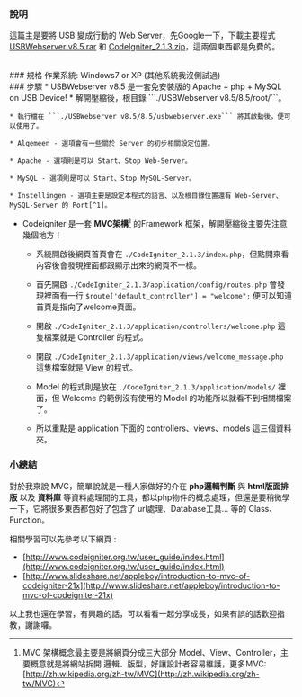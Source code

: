 ### 說明
這篇主是要將 USB 變成行動的 Web Server，先Google一下，下載主要程式 [USBWebserver v8.5.rar](http://www.usbwebserver.net/en/download.php) 和 [CodeIgniter_2.1.3.zip](https://ellislab.com/codeigniter/user-guide/installation/downloads.html)，這兩個東西都是免費的。

<br/>
### 規格
作業系統: Windows7 or XP (其他系統我沒側試過)


<br/>
### 步驟
* USBWebserver v8.5 是一套免安裝版的 Apache + php + MySQL on USB Device!
	* 解開壓縮後，根目錄 ```./USBWebserver v8.5/8.5/root/```。
	
	* 執行檔在 ```./USBWebserver v8.5/8.5/usbwebserver.exe``` 將其啟動後，便可以使用了。
	
	* Algemeen - 選項會有一些關於 Server 的初步相關設定位置。
	
	* Apache - 選項則是可以 Start、Stop Web-Server。
	
	* MySQL - 選項則是可以 Start、Stop MySQL-Server。
	
	* Instellingen - 選項主要是設定本程式的語言、以及根目錄位置還有 Web-Server、MySQL-Server 的 Port[^1]。

* Codeigniter 是一套 **MVC架構**[^2] 的Framework 框架，解開壓縮後主要先注意幾個地方！
	* 系統開啟後網頁首頁會在 ```./CodeIgniter_2.1.3/index.php```，但點開來看內容後會發現裡面都跟顯示出來的網頁不一樣。
	
	* 首先開啟 ```./CodeIgniter_2.1.3/application/config/routes.php``` 會發現裡面有一行 ```$route['default_controller'] = "welcome";``` 便可以知道首頁是指向了welcome頁面。
	
	* 開啟 ```./CodeIgniter_2.1.3/application/controllers/welcome.php``` 這隻檔案就是 Controller 的程式。
	
	* 開啟 ```./CodeIgniter_2.1.3/application/views/welcome_message.php``` 這隻檔案就是 View 的程式。
	
	* Model 的程式則是放在 ```./CodeIgniter_2.1.3/application/models/``` 裡面，但 Welcome 的範例沒有使用的 Model 的功能所以就看不到相關檔案了。
	
	* 所以重點是 application 下面的 controllers、views、models 這三個資料夾。
 


### 小總結
對於我來說 MVC，簡單說就是一種人家做好的介在 **php邏輯判斷** 與 **html版面排版** 以及 **資料庫** 等資料處理間的工具，都以php物件的概念處理，但還是要稍微學一下，它將很多東西都包好了包含了 url處理、Database工具... 等的 Class、Function。  

相關學習可以先參考以下網頁 :  

* [http://www.codeigniter.org.tw/user_guide/index.html](http://www.codeigniter.org.tw/user_guide/index.html)
* [http://www.slideshare.net/appleboy/introduction-to-mvc-of-codeigniter-21x](http://www.slideshare.net/appleboy/introduction-to-mvc-of-codeigniter-21x)

以上我也還在學習，有興趣的話，可以看看一起分享成長，如果有誤的話歡迎指教，謝謝囉。


[^1]: 通常習慣上，會這樣設定 Web-Server Port : 80, MySQL-Server : 3306
[^2]: MVC 架構概念最主要是將網頁分成三大部分 Model、View、Controller，主要概意就是將網站拆開 邏輯、版型，好讓設計者容易維護，更多ＭVC: [http://zh.wikipedia.org/zh-tw/MVC](http://zh.wikipedia.org/zh-tw/MVC)